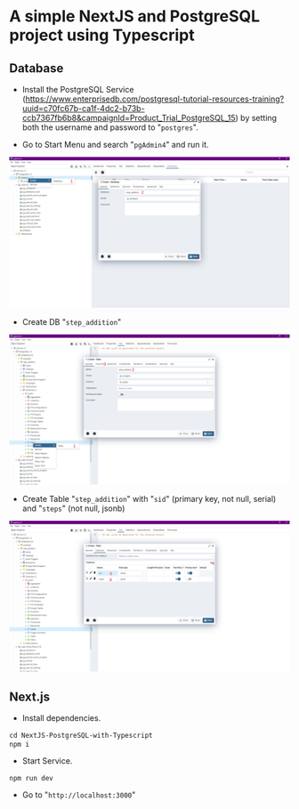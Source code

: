 # A simple NextJS and PostgreSQL project using Typescript

## Database

- Install the PostgreSQL Service (https://www.enterprisedb.com/postgresql-tutorial-resources-training?uuid=c70fc67b-ca1f-4dc2-b73b-ccb7367fb6b8&campaignId=Product_Trial_PostgreSQL_15) by setting both the username and password to "`postgres`".

- Go to Start Menu and search "`pgAdmin4`" and run it.

<img src='./assets/imgs/1.png'>

- Create DB "`step_addition`"

<img src='./assets/imgs/2.png'>

- Create Table "`step_addition`" with "`sid`" (primary key, not null, serial) and "`steps`" (not null, jsonb)

<img src='./assets/imgs/3.png'>

## Next.js

- Install dependencies.

```
cd NextJS-PostgreSQL-with-Typescript
npm i
```

- Start Service.

```
npm run dev
```

- Go to "`http://localhost:3000`"
